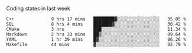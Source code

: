 Coding states in last week

<!--START_SECTION:waka-->

```text
C++              9 hrs 17 mins   ████████▓░░░░░░░░░░░░░░░░   35.05 %
SQL              8 hrs 4 mins    ███████▓░░░░░░░░░░░░░░░░░   30.42 %
CMake            3 hrs           ███░░░░░░░░░░░░░░░░░░░░░░   11.34 %
Markdown         2 hrs 33 mins   ██▒░░░░░░░░░░░░░░░░░░░░░░   09.64 %
YAML             1 hr 39 mins    █▓░░░░░░░░░░░░░░░░░░░░░░░   06.26 %
Makefile         44 mins         ▓░░░░░░░░░░░░░░░░░░░░░░░░   02.79 %
```

<!--END_SECTION:waka-->
